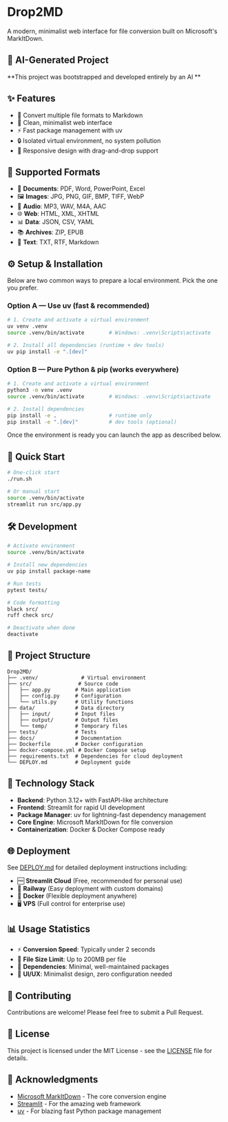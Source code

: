# Drop2MD

A modern, minimalist web interface for file conversion built on Microsoft's MarkItDown.

## 🤖 AI-Generated Project

**This project was bootstrapped and developed entirely by an AI **

## ✨ Features

- 🚀 Convert multiple file formats to Markdown
- 🎨 Clean, minimalist web interface
- ⚡ Fast package management with uv
- 🔒 Isolated virtual environment, no system pollution
- 📱 Responsive design with drag-and-drop support

## 📄 Supported Formats

- 📄 **Documents**: PDF, Word, PowerPoint, Excel
- 🖼️ **Images**: JPG, PNG, GIF, BMP, TIFF, WebP
- 🎵 **Audio**: MP3, WAV, M4A, AAC
- 🌐 **Web**: HTML, XML, XHTML
- 📊 **Data**: JSON, CSV, YAML
- 📚 **Archives**: ZIP, EPUB
- 📝 **Text**: TXT, RTF, Markdown

## ⚙️ Setup & Installation

Below are two common ways to prepare a local environment. Pick the one you prefer.

### Option A — Use uv (fast & recommended)

```bash
# 1. Create and activate a virtual environment
uv venv .venv
source .venv/bin/activate        # Windows: .venv\Scripts\activate

# 2. Install all dependencies (runtime + dev tools)
uv pip install -e ".[dev]"
```

### Option B — Pure Python & pip (works everywhere)

```bash
# 1. Create and activate a virtual environment
python3 -m venv .venv
source .venv/bin/activate        # Windows: .venv\Scripts\activate

# 2. Install dependencies
pip install -e .                 # runtime only
pip install -e ".[dev]"          # dev tools (optional)
```

Once the environment is ready you can launch the app as described below.

## 🚀 Quick Start

```bash
# One-click start
./run.sh

# Or manual start
source .venv/bin/activate
streamlit run src/app.py
```

## 🛠️ Development

```bash
# Activate environment
source .venv/bin/activate

# Install new dependencies
uv pip install package-name

# Run tests
pytest tests/

# Code formatting
black src/
ruff check src/

# Deactivate when done
deactivate
```

## 📁 Project Structure

```
Drop2MD/
├── .venv/              # Virtual environment
├── src/               # Source code
│   ├── app.py        # Main application
│   ├── config.py     # Configuration
│   └── utils.py      # Utility functions
├── data/             # Data directory
│   ├── input/        # Input files
│   ├── output/       # Output files
│   └── temp/         # Temporary files
├── tests/            # Tests
├── docs/             # Documentation
├── Dockerfile        # Docker configuration
├── docker-compose.yml # Docker Compose setup
├── requirements.txt  # Dependencies for cloud deployment
└── DEPLOY.md         # Deployment guide
```

## 🎯 Technology Stack

- **Backend**: Python 3.12+ with FastAPI-like architecture
- **Frontend**: Streamlit for rapid UI development
- **Package Manager**: uv for lightning-fast dependency management
- **Core Engine**: Microsoft MarkItDown for file conversion
- **Containerization**: Docker & Docker Compose ready

## 🌐 Deployment

See [DEPLOY.md](DEPLOY.md) for detailed deployment instructions including:

- 🆓 **Streamlit Cloud** (Free, recommended for personal use)
- 🚀 **Railway** (Easy deployment with custom domains)
- 🐳 **Docker** (Flexible deployment anywhere)
- 🖥️ **VPS** (Full control for enterprise use)

## 📊 Usage Statistics

- ⚡ **Conversion Speed**: Typically under 2 seconds
- 📏 **File Size Limit**: Up to 200MB per file
- 🔧 **Dependencies**: Minimal, well-maintained packages
- 🎨 **UI/UX**: Minimalist design, zero configuration needed

## 🤝 Contributing

Contributions are welcome! Please feel free to submit a Pull Request.

## 📄 License

This project is licensed under the MIT License - see the [LICENSE](LICENSE) file for details.

## 🙏 Acknowledgments

- [Microsoft MarkItDown](https://github.com/microsoft/markitdown) - The core conversion engine
- [Streamlit](https://streamlit.io/) - For the amazing web framework
- [uv](https://github.com/astral-sh/uv) - For blazing fast Python package management
